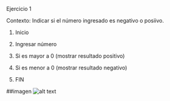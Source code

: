 Ejercicio 1

Contexto: 
Indicar si el número ingresado es negativo o posiivo.

1. Inicio

2. Ingresar número

3. Si es mayor a 0 (mostrar resultado positivo)

4. Si es menor a 0 (mostrar resultado negativo)

5. FIN

##imagen
![alt text](http://i67.tinypic.com/2vt8y37.jpg "Imagen diagrama")